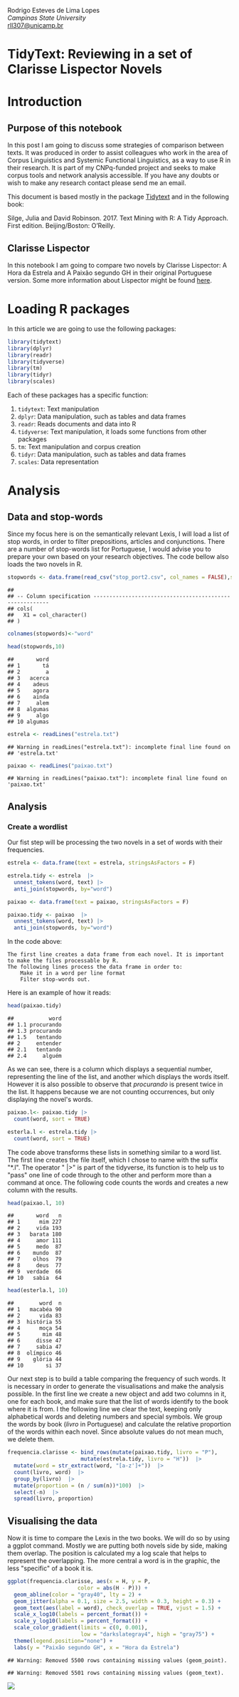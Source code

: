 
Rodrigo Esteves de Lima Lopes \
*Campinas State University* \
[rll307@unicamp.br](mailto:rll307@unicamp.br)

# TidyText: Reviewing in a set of Clarisse Lispector Novels

# Introduction

## Purpose of this notebook

In this post I am going to discuss some strategies of comparison between texts. It was produced in order to assist colleagues who work in the area of Corpus Linguistics and Systemic Functional Linguistics, as a way to use R in their research. It is part of my CNPq-funded project and seeks to make corpus tools and network analysis accessible. If you have any doubts or wish to make any research contact please send me an email.

This document is based mostly in the package [Tidytext](https://www.rdocumentation.org/packages/tidytext/versions/0.2.1) and in the following book:

Silge, Julia and David Robinson. 2017. Text Mining with R: A Tidy Approach. First edition. Beijing/Boston: O’Reilly.


## Clarisse Lispector

In this notebook I am going to compare two novels by Clarisse Lispector: A Hora da Estrela and A Paixão segundo GH in their original Portuguese version. Some more information about Lispector might be found [here](https://en.wikipedia.org/wiki/Clarice_Lispector).


# Loading R packages

In this article we are going to use the following packages:


```r
library(tidytext)
library(dplyr)
library(readr)
library(tidyverse)
library(tm)
library(tidyr)
library(scales)
```

Each of these packages has a specific function:

1. `tidytext`: Text manipulation
1. `dplyr`: Data manipulation, such as tables and data frames
1. `readr`: Reads documents and data into R
1. `tidyverse`: Text manipulation, it loads some functions from other packages
1. `tm`: Text manipulation and corpus creation
1. `tidyr`: Data manipulation, such as tables and data frames
1. `scales`: Data representation

# Analysis

## Data and stop-words

Since my focus here is on the semantically relevant Lexis, I will load a list of stop words, in order to filter prepositions, articles and conjunctions. There are a number of stop-words list for Portuguese, I would advise you to prepare your own based on your research objectives. The code bellow also loads the two novels in R.


```r
stopwords <- data.frame(read_csv("stop_port2.csv", col_names = FALSE),stringsAsFactors = FALSE)
```

```
## 
## -- Column specification --------------------------------------------------------
## cols(
##   X1 = col_character()
## )
```

```r
colnames(stopwords)<-"word"
```

```r
head(stopwords,10)
```

```
##       word
## 1       tá
## 2        a
## 3   acerca
## 4    adeus
## 5    agora
## 6    ainda
## 7     alem
## 8  algumas
## 9     algo
## 10 algumas
```


```r
estrela <- readLines("estrela.txt")
```

```
## Warning in readLines("estrela.txt"): incomplete final line found on
## 'estrela.txt'
```


```r
paixao <- readLines("paixao.txt")
```

```
## Warning in readLines("paixao.txt"): incomplete final line found on 'paixao.txt'
```

## Analysis

### Create a wordlist

Our fist step will be processing the two novels in a set of words with their frequencies.


```r
estrela <- data.frame(text = estrela, stringsAsFactors = F)
```


```r
estrela.tidy <- estrela  |>
  unnest_tokens(word, text) |>
  anti_join(stopwords, by="word")
```


```r
paixao <- data.frame(text = paixao, stringsAsFactors = F)
```


```r
paixao.tidy <- paixao  |>
  unnest_tokens(word, text) |>
  anti_join(stopwords, by="word")
```



In the code above:

    The first line creates a data frame from each novel. It is important to make the files processable by R.
    The following lines process the data frame in order to:
        Make it in a word per line format
        Filter stop-words out.

Here is an example of how it reads:


```r
head(paixao.tidy)
```

```
##           word
## 1.1 procurando
## 1.3 procurando
## 1.5   tentando
## 2     entender
## 2.1   tentando
## 2.4     alguém
```

As we can see, there is a column which displays a sequential number, representing the line of the list, and another which displays the words itself. However it is also possible to observe that *procurando* is present twice in the list. It happens because we are not counting  occurrences, but only displaying the novel's words.


```r
paixao.l<- paixao.tidy |>
  count(word, sort = TRUE)
```


```r
esterla.l <- estrela.tidy |>
  count(word, sort = TRUE)
```

The code above transforms these lists in something similar to a word list. The first line creates the file itself, which I chose to name with the suffix "*.l". The operator " |>" is part of the tidyverse, its function is to help us to "pass" one line of code through to the other and perform more than a command at once. The following code counts the words and creates a new column with the results.


```r
head(paixao.l, 10)
```

```
##       word   n
## 1      mim 227
## 2     vida 193
## 3   barata 180
## 4     amor 111
## 5     medo  87
## 6    mundo  87
## 7    olhos  79
## 8     deus  77
## 9  verdade  66
## 10   sabia  64
```


```r
head(esterla.l, 10)
```

```
##        word  n
## 1   macabéa 90
## 2      vida 83
## 3  história 55
## 4      moça 54
## 5       mim 48
## 6     disse 47
## 7     sabia 47
## 8  olímpico 46
## 9    glória 44
## 10       si 37
```

Our next step is to build a table comparing the frequency of such words. It is necessary in order to generate the visualisations and make the analysis possible. In the first line we create a new object and add two columns in it, one for each book, and make sure that the list of words identify to the book where it is from. I the following line we clear the text, keeping only alphabetical words and deleting numbers and special symbols. We group the words by book (*livro* in Portuguese) and calculate the relative proportion of the words within each novel. Since absolute values do not mean much, we delete them.



```r
frequencia.clarisse <- bind_rows(mutate(paixao.tidy, livro = "P"),
                       mutate(estrela.tidy, livro = "H"))  |>
  mutate(word = str_extract(word, "[a-z']+"))  |>
  count(livro, word)  |>
  group_by(livro)  |>
  mutate(proportion = (n / sum(n))*100)  |>
  select(-n)  |>
  spread(livro, proportion)
```



## Visualising the data

Now it is time to compare the Lexis in the two books. We will do so by using a ggplot command. Mostly we are putting both novels side by side, making them overlap. The position is calculated my a log scale that helps to represent the overlapping. The more central a word is in the graphic, the less "specific" of a book it is.


```r
ggplot(frequencia.clarisse, aes(x = H, y = P,
                      color = abs(H - P))) +
  geom_abline(color = "gray40", lty = 2) +
  geom_jitter(alpha = 0.1, size = 2.5, width = 0.3, height = 0.3) + 
  geom_text(aes(label = word), check_overlap = TRUE, vjust = 1.5) + 
  scale_x_log10(labels = percent_format()) +
  scale_y_log10(labels = percent_format()) + 
  scale_color_gradient(limits = c(0, 0.001),
                       low = "darkslategray4", high = "gray75") +
  theme(legend.position="none") + 
  labs(y = "Paixão segundo GH", x = "Hora da Estrela")
```

```
## Warning: Removed 5500 rows containing missing values (geom_point).
```

```
## Warning: Removed 5501 rows containing missing values (geom_text).
```

![](05_TidyText_files/figure-latex/plot-1.jpg)<!-- --> 
















